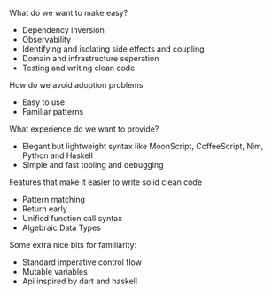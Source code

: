 What do we want to make easy?
- Dependency inversion
- Observability
- Identifying and isolating side effects and coupling
- Domain and infrastructure seperation
- Testing and writing clean code

How do we avoid adoption problems
- Easy to use
- Familiar patterns

What experience do we want to provide?
- Elegant but lightweight syntax like MoonScript, CoffeeScript, Nim, Python and Haskell
- Simple and fast tooling and debugging

Features that make it easier to write solid clean code
- Pattern matching
- Return early
- Unified function call syntax
- Algebraic Data Types

Some extra nice bits for familiarity:
- Standard imperative control flow
- Mutable variables
- Api inspired by dart and haskell